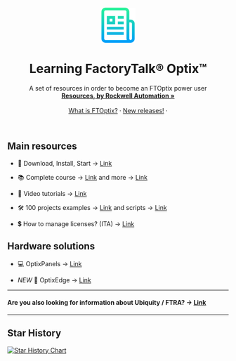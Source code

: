 <!-- PROJECT LOGO -->
<br />
<div align="center">
  <a href="https://github.com/massimovar/LearningFTOptix/blob/main/README.md">
    <img src="images/logo.png" alt="Logo" width="80" height="80">
  </a>

  <h1 align="center">Learning FactoryTalk® Optix™</h1>

  <p align="center">
    A set of resources in order to become an FTOptix power user
    <br />
    <a href="https://www.rockwellautomation.com/en-us/support/documentation/technical/capabilities/optix-portfolio.html"><strong>Resources, by Rockwell Automation »</strong></a>
    <br />
    <br />
    <a href="https://github.com/massimovar/LearningFTOptix/blob/main/pdf/FTOpti_Overview.pdf">What is FTOptix?</a>
    &middot;
    <a href="https://github.com/massimovar/LearningFTOptix/blob/main/chapters/FTOptix_overview.md#latest-releases">New releases!</a>
    &middot;
  </p>
</div>

<br />

<!-- MAIN RESOURCES -->
## Main resources

- 🚀 Download, Install, Start → [Link](./chapters/Download_install_start.md)

- 📚 Complete course →  [Link](https://github.com/massimovar/LearningFTOptix/blob/main/pdf/FTOptix_Technical_training.pdf) and more → [Link](./chapters/Learning_material.md)

- 🎥 Video tutorials  →  [Link](https://github.com/massimovar/LearningFTOptix/blob/main/chapters/Learning_material_Videos.md)

- 🛠️ 100 projects examples → [Link](https://github.com/FactoryTalk-Optix) and scripts → [Link](https://github.com/massimovar/LearningFTOptix/blob/main/chapters/Ready_to_use_scripts.md)

- 💲 How to manage licenses? (ITA) → [Link](https://www.youtube.com/watch?v=BVXPn04wZ8M&ab_channel=ASEMS.r.l.)

<!-- HARDWARE SOLUTION -->
## Hardware solutions

  - 💻 OptixPanels → [Link](./chapters/OptixPanels_and_co.md)

  - _NEW_ 🎉 OptixEdge → [Link](./chapters/OptixEdge.md)


---

#### Are you also looking for information about Ubiquity / FTRA? -> [Link](https://github.com/massimovar/LearningUbiquityX/)

---

## Star History

[![Star History Chart](https://api.star-history.com/svg?repos=massimovar/LearningFTOptix&type=Date)](https://www.star-history.com/#massimovar/LearningFTOptix&Date)
